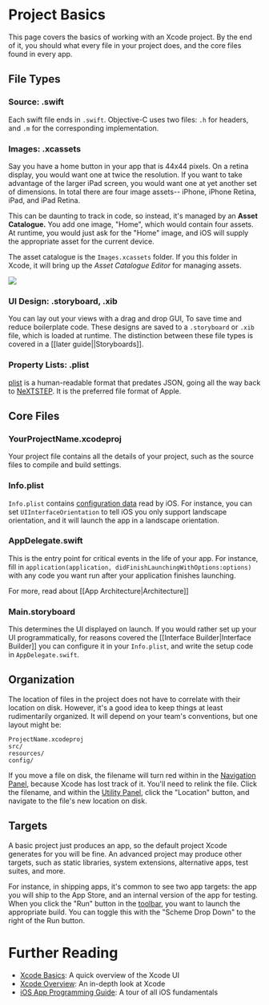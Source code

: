 # Project Basics

This page covers the basics of working with an Xcode project. By the end of it, you should what every file in your project does, and the core files found in every app.

## File Types

### Source: .swift

Each swift file ends in `.swift`. Objective-C uses two files: `.h` for headers, and `.m` for the corresponding implementation.

### Images: .xcassets

Say you have a home button in your app that is 44x44 pixels. On a retina display, you would want one at twice the resolution. If you want to take advantage of the larger iPad screen, you would want one at yet another set of dimensions. In total there are four image assets-- iPhone, iPhone Retina, iPad, and iPad Retina.

This can be daunting to track in code, so instead, it's managed by an **Asset Catalogue.** You add one image, "Home", which would contain four assets. At runtime, you would just ask for the "Home" image, and iOS will supply the appropriate asset for the current device.

The asset catalogue is the `Images.xcassets` folder. If you this folder in Xcode, it will bring up the *Asset Catalogue Editor* for managing assets.

<img src="http://i.imgur.com/gPEbazB.gif" />

### UI  Design: .storyboard, .xib

You can lay out your views with a drag and drop GUI, To save time and reduce boilerplate code. These designs are saved to a `.storyboard` or `.xib` file, which is loaded at runtime. The distinction between these file types is covered in a [[later guide||Storyboards]].

### Property Lists: .plist

[plist](http://en.wikipedia.org/wiki/Property_list) is a human-readable format that predates JSON, going all the way back to [NeXTSTEP](http://en.wikipedia.org/wiki/NeXTSTEP). It is the preferred file format of Apple.

## Core Files

### YourProjectName.xcodeproj

Your project file contains all the details of your project, such as the source files to compile and build settings.

### Info.plist

`Info.plist` contains [configuration data](https://developer.apple.com/library/iOs/documentation/General/Reference/InfoPlistKeyReference/Articles/iPhoneOSKeys.html) read by iOS. For instance, you can set `UIInterfaceOrientation` to tell iOS you only support landscape orientation, and it will launch the app in a landscape orientation.

### AppDelegate.swift

This is the entry point for critical events in the life of your app. For instance, fill in `application(application, didFinishLaunchingWithOptions:options)` with any code you want run after your application finishes launching.

For more, read about [[App Architecture|Architecture]]

### Main.storyboard

This determines the UI displayed on launch. If you would rather set up your UI programmatically, for reasons covered the [[Interface Builder|Interface Builder]] you can configure it in your `Info.plist`, and write the setup code in `AppDelegate.swift`.

## Organization

The location of files in the project does not have to correlate with their location on disk. However, it's a good idea to keep things at least rudimentarily organized. It will depend on your team's conventions, but one layout might be:

```
ProjectName.xcodeproj
src/
resources/
config/
```

If you move a file on disk, the filename will turn red within in the [Navigation Panel](https://developer.apple.com/library/mac/recipes/xcode_help-general/AbouttheNavigatorArea/AbouttheNavigatorArea.html), because Xcode has lost track of it. You'll need to relink the file. Click the filename, and within the [Utility  Panel](https://developer.apple.com/library/mac/recipes/xcode_help-general/AbouttheUtilityArea/AbouttheUtilityArea.html), click the "Location" button, and navigate to the file's new location on disk.

## Targets

A basic project just produces an app, so the default project Xcode generates for you will be fine. An advanced project may produce other targets, such as static libraries, system extensions, alternative apps, test suites, and more.

For instance, in shipping apps, it's common to see two app targets: the app you will ship to the App Store, and an internal version of the app for testing.  When you click the "Run" button in the [toolbar](https://developer.apple.com/library/mac/recipes/xcode_help-general/AbouttheWorkspaceWindowToolbar/AbouttheWorkspaceWindowToolbar.html), you want to launch the appropriate build. You can toggle this with the "Scheme Drop Down" to the right of the Run button.

# Further Reading

* [Xcode Basics](https://developer.apple.com/library/mac/recipes/xcode_help-general/_index.html): A quick overview of the Xcode UI
* [Xcode Overview](https://developer.apple.com/library/iOs/documentation/ToolsLanguages/Conceptual/Xcode_Overview/About_Xcode/about.html): An in-depth look at Xcode
* [iOS App Programming Guide](https://developer.apple.com/library/iOs/documentation/iPhone/Conceptual/iPhoneOSProgrammingGuide/Introduction/Introduction.html): A tour of all iOS fundamentals